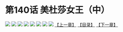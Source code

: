 # 第140话 美杜莎女王（中）
![](https://mhpic.xiaomingtaiji.net/comic/D/斗破苍穹拆分版/140话/1.jpg-zymk.middle.webp)
![](https://mhpic.xiaomingtaiji.net/comic/D/斗破苍穹拆分版/140话/2.jpg-zymk.middle.webp)
![](https://mhpic.xiaomingtaiji.net/comic/D/斗破苍穹拆分版/140话/3.jpg-zymk.middle.webp)
![](https://mhpic.xiaomingtaiji.net/comic/D/斗破苍穹拆分版/140话/4.jpg-zymk.middle.webp)
![](https://mhpic.xiaomingtaiji.net/comic/D/斗破苍穹拆分版/140话/5.jpg-zymk.middle.webp)
![](https://mhpic.xiaomingtaiji.net/comic/D/斗破苍穹拆分版/140话/6.jpg-zymk.middle.webp)
![](https://mhpic.xiaomingtaiji.net/comic/D/斗破苍穹拆分版/140话/7.jpg-zymk.middle.webp)
![](https://mhpic.xiaomingtaiji.net/comic/D/斗破苍穹拆分版/140话/8.jpg-zymk.middle.webp)
[【上一章】](./139.md)
[【目录】](./README.md)
[【下一章】](./141.md)
